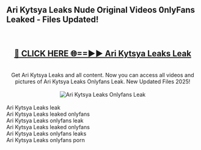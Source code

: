 <h2>Ari Kytsya Leaks Nude Original Videos 0nlyFans Leaked - Files Updated! </h2>
<br>
<div align="center">
<h2><a href="https://213.232.235.80/live/video.php?q=ari-kytsya-leaks" rel="nofollow">🔴 CLICK HERE 🌐==►► Ari Kytsya Leaks Leak</a></h2>
<br>
Get Ari Kytsya Leaks and all content. Now you can access all videos and pictures of Ari Kytsya Leaks Onlyfans Leak. New Updated Files 2025!
<br>
<br>
<a href="https://213.232.235.80/live/video.php?q=ari-kytsya-leaks" rel="nofollow" data-target="animated-image.originalLink"><img src="https://i.imgur.com/1EjSzPs.png" alt="Ari Kytsya Leaks Onlyfans Leak" style="max-width: 100%; display: inline-block;" data-target="animated-image.originalImage"></a>
</div>
<br>
Ari Kytsya Leaks leak<br>
Ari Kytsya Leaks leaked onlyfans<br>
Ari Kytsya Leaks onlyfans leak<br>
Ari Kytsya Leaks leaked onlyfans<br>
Ari Kytsya Leaks onlyfans leaks<br>
Ari Kytsya Leaks onlyfans porn
